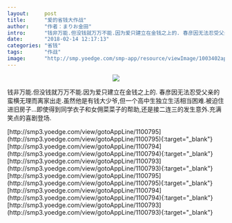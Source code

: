 ```yaml
---
layout:     post
title:      "爱的省钱大作战"
author:     "作者：まりお金田"
intro:      "钱非万能.但没钱就万万不能.因为爱只建立在金钱之上的. 春彦因无法忍受父亲的蛮横无理而离家出走.虽然他是有钱大少爷,但一个高中生独立生活相当困难.被迫住进旧房子...即使得到同学衣子和女佣菜菜子的帮助,还是接二连三的发生意外.充满笑点的喜剧登场."
date:       "2018-02-14 12:17:13"
categories: "省钱"
tags:       "作战"
image:      "http://smp.yoedge.com/smp-app/resource/viewImage/1003402appline.png"
---
```

<div style="text-align: center">
<p><img src="http://smp.yoedge.com/smp-app/resource/viewImage/1003402appline.png"/></p>
</div>
<p class="post-meta">
<span>钱非万能.但没钱就万万不能.因为爱只建立在金钱之上的. 春彦因无法忍受父亲的蛮横无理而离家出走.虽然他是有钱大少爷,但一个高中生独立生活相当困难.被迫住进旧房子...即使得到同学衣子和女佣菜菜子的帮助,还是接二连三的发生意外.充满笑点的喜剧登场.</span>
</p>
[http://smp3.yoedge.com/view/gotoAppLine/1100795](http://smp3.yoedge.com/view/gotoAppLine/1100795){:target="_blank"}
[http://smp3.yoedge.com/view/gotoAppLine/1100794](http://smp3.yoedge.com/view/gotoAppLine/1100794){:target="_blank"}
[http://smp3.yoedge.com/view/gotoAppLine/1100793](http://smp3.yoedge.com/view/gotoAppLine/1100793){:target="_blank"}
[http://smp3.yoedge.com/view/gotoAppLine/1100795](http://smp3.yoedge.com/view/gotoAppLine/1100795){:target="_blank"}
[http://smp3.yoedge.com/view/gotoAppLine/1100794](http://smp3.yoedge.com/view/gotoAppLine/1100794){:target="_blank"}
[http://smp3.yoedge.com/view/gotoAppLine/1100793](http://smp3.yoedge.com/view/gotoAppLine/1100793){:target="_blank"}


